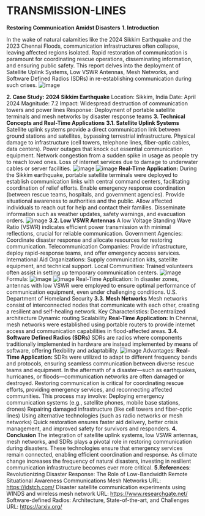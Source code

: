# TRANSMISSION-LINES
**Restoring Communication Amidst Disasters**
**1.	Introduction**

In the wake of natural calamities like the 2024 Sikkim Earthquake and the 2023 Chennai Floods, communication infrastructures often collapse, leaving affected regions isolated. Rapid restoration of communication is paramount for coordinating rescue operations, disseminating information, and ensuring public safety. This report delves into the deployment of Satellite Uplink Systems, Low VSWR Antennas, Mesh Networks, and Software Defined Radios (SDRs) in re-establishing communication during such crises.
![image](https://github.com/user-attachments/assets/c1457a30-bc28-447a-b024-3fd19d284cff)
 
**2.	Case Study: 2024 Sikkim Earthquake**
Location: Sikkim, India
Date: April 2024
Magnitude: 7.2
Impact: Widespread destruction of communication towers and power lines
Response: Deployment of portable satellite terminals and mesh networks by disaster response teams
**3.	Technical Concepts and Real-Time Applications**
**3.1. Satellite Uplink Systems**
Satellite uplink systems provide a direct communication link between ground stations and satellites, bypassing terrestrial infrastructure.
Physical damage to infrastructure (cell towers, telephone lines, fiber-optic cables, data centers).
Power outages that knock out essential communication equipment.
Network congestion from a sudden spike in usage as people try to reach loved ones.
Loss of internet services due to damage to underwater cables or server facilities.
![image](https://github.com/user-attachments/assets/9667d940-4f28-4b5d-89d7-43637fa562cd)
![image](https://github.com/user-attachments/assets/042b09d0-5021-4339-ab80-141151fba669)
**Real-Time Application:**
During the Sikkim earthquake, portable satellite terminals were deployed to establish communication links with central command centers, facilitating coordination of relief efforts.
Enable emergency response coordination (between rescue teams, hospitals, and government agencies).
Provide situational awareness to authorities and the public.
Allow affected individuals to reach out for help and contact their families.
Disseminate information such as weather updates, safety warnings, and evacuation orders.
![image](https://github.com/user-attachments/assets/d87833a5-65af-4d95-a0b2-ccde86c3acd0)
**3.2. Low VSWR Antennas**
A low Voltage Standing Wave Ratio (VSWR) indicates efficient power transmission with minimal reflections, crucial for reliable communication.
Government Agencies: Coordinate disaster response and allocate resources for restoring communication.
Telecommunication Companies: Provide infrastructure, deploy rapid-response teams, and offer emergency access services.
International Aid Organizations: Supply communication kits, satellite equipment, and technical support.
Local Communities: Trained volunteers often assist in setting up temporary communication centers.
![image](https://github.com/user-attachments/assets/69b96bdd-7775-4a9b-a335-c128a033ddd4)
Formula:
![image](https://github.com/user-attachments/assets/1515ff8e-db1b-4ae6-9179-6f28031f8281)
![image](https://github.com/user-attachments/assets/a9163717-d845-46fe-af59-183d5e1aab02)
Real-Time Application:
In disaster zones, antennas with low VSWR were employed to ensure optimal performance of communication equipment, even under challenging conditions. U.S. Department of Homeland Security
**3.3. Mesh Networks**
Mesh networks consist of interconnected nodes that communicate with each other, creating a resilient and self-healing network.
Key Characteristics:
Decentralized architecture
Dynamic routing
Scalability
**Real-Time Application:**
In Chennai, mesh networks were established using portable routers to provide internet access and communication capabilities in flood-affected areas.
**3.4. Software Defined Radios (SDRs)**
SDRs are radios where components traditionally implemented in hardware are instead
implemented by means of software, offering flexibility and adaptability. 
![image](https://github.com/user-attachments/assets/9b805dbc-64ff-4483-9a03-8ed84a72d6b6)
Advantages: 
**Real-Time Application:**
SDRs were utilized to adapt to different frequency bands and protocols, ensuring seamless communication between diverse rescue teams and equipment.
In the aftermath of a disaster—such as earthquakes, hurricanes, or floods—communication networks are often damaged or destroyed. Restoring communication is critical for coordinating rescue efforts, providing emergency services, and reconnecting affected communities. This process may involve:
Deploying emergency communication systems (e.g., satellite phones, mobile base stations, drones)
Repairing damaged infrastructure (like cell towers and fiber-optic lines)
Using alternative technologies (such as radio networks or mesh networks)
Quick restoration ensures faster aid delivery, better crisis management, and improved safety for survivors and responders.
**4. Conclusion**
The integration of satellite uplink systems, low VSWR antennas, mesh networks, and SDRs plays a pivotal role in restoring communication during disasters. These technologies ensure that emergency services remain connected, enabling efficient coordination and response. As climate change increases the frequency of natural disasters, investing in resilient communication infrastructure becomes ever more critical.
**5.References**:
Revolutionizing Disaster Response: The Role of Low-Bandwidth Remote Situational Awareness
Communications Mesh Networks URL: https://idstch.com/
Disaster satellite communication experiments using WINDS and wireless mesh network URL: https://www.researchgate.net/
Software-defined Radios: Architecture, State-of-the-art, and Challenges URL: https://arxiv.org/






